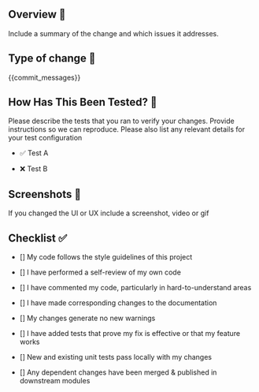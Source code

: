 ## Overview 🚀

Include a summary of the change and which issues it addresses.

## Type of change 🧙‍

{{commit_messages}}

## How Has This Been Tested? 🚨

Please describe the tests that you ran to verify your changes. Provide instructions so we can reproduce. Please also list any relevant details for your test configuration

- ✅ Test A

- ❌ Test B



## Screenshots 📸

If you changed the UI or UX include a screenshot, video or gif


## Checklist ✅

- [] My code follows the style guidelines of this project

- [] I have performed a self-review of my own code

- [] I have commented my code, particularly in hard-to-understand areas

- [] I have made corresponding changes to the documentation

- [] My changes generate no new warnings

- [] I have added tests that prove my fix is effective or that my feature works

- [] New and existing unit tests pass locally with my changes

- [] Any dependent changes have been merged & published in downstream modules

